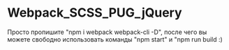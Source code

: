 # Webpack_SCSS_PUG_jQuery
Просто пропишите "npm i webpack webpack-cli -D", после чего вы можете свободно использовать команды "npm start" и "npm run build :)
